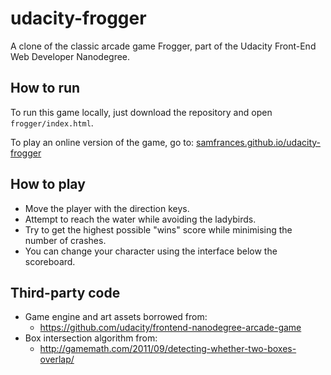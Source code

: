 # udacity-frogger
A clone of the classic arcade game Frogger, part of the Udacity Front-End Web Developer Nanodegree.

## How to run

To run this game locally, just download the repository and open `frogger/index.html`.

To play an online version of the game, go to: [samfrances.github.io/udacity-frogger](https://samfrances.github.io/udacity-frogger)

## How to play

- Move the player with the direction keys.
- Attempt to reach the water while avoiding the ladybirds.
- Try to get the highest possible "wins" score while minimising the number of crashes.
- You can change your character using the interface below the scoreboard.

## Third-party code

- Game engine and art assets borrowed from:
    - https://github.com/udacity/frontend-nanodegree-arcade-game
- Box intersection algorithm from:
    - http://gamemath.com/2011/09/detecting-whether-two-boxes-overlap/
